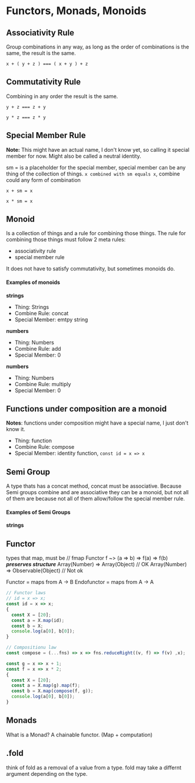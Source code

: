 # Functors, Monads, Monoids

## Associativity Rule
Group combinations in any way, as long as the order of combinations is the same, the result is the same.

`x + ( y + z ) === ( x + y ) + z`

## Commutativity Rule
Combining in any order the result is the same.

`y + z === z + y`

`y * z === z * y`

## Special Member Rule
__Note:__ This might have an actual name, I don't know yet, so calling it special member for now.
Might also be called a neutral identity.

sm = is a placeholder for the special member, special member can be any thing of the collection of things.
`x combined with sm equals x`, combine could any form of combination

`x + sm = x`

`x * sm = x`

## Monoid
Is a collection of things and a rule for combining those things.
The rule for combining those things must follow 2 meta rules: 

- associativity rule
- special member rule

It does not have to satisfy commutativity, but sometimes monoids do.

#### Examples of monoids
__strings__
- Thing: Strings
- Combine Rule: concat
- Special Member: emtpy string

__numbers__
- Thing: Numbers
- Combine Rule: add
- Special Member: 0

__numbers__
- Thing: Numbers
- Combine Rule: multiply
- Special Member: 0

## Functions under composition are a monoid
__Notes__: functions under composition might have a special name, I just don't know it.

- Thing: function
- Combine Rule: compose
- Special Member: identity function, `const id = x => x`



## Semi Group
A type thats has a concat method, concat must be associative. Because Semi groups combine and are associative they can be a monoid, but not all of them are because not all of them allow/follow the special member rule.

#### Examples of Semi Groups
__strings__

## Functor
types that map, must be 
// fmap Functor f ~> (a => b) => f(a) => f(b)
___preserves structure___
Array(Number) => Array(Object) // OK
Array(Number) => Observable(Object) // Not ok

Functor = maps from A -> B
Endofunctor = maps from A -> A
```javascript
// Functor laws
// id = x => x;
const id = x => x;
{
  const X = [20];
  const a = X.map(id);
  const b = X;
  console.log(a[0], b[0]);
}

// Compositionu law
const compose = (...fns) => x => fns.reduceRight((v, f) => f(v) ,x);

const g = x => x + 1;
const f = x => x * 2;
{
  const X = [20];
  const a = X.map(g).map(f);
  const b = X.map(compose(f, g));
  console.log(a[0], b[0]);
}
```
## Monads
What is a Monad?
A chainable functor. (Map + computation)

## .fold
think of fold as a removal of a value from a type. fold may take a differnt argument depending on the type.
